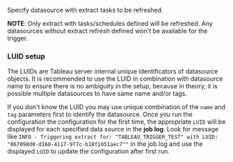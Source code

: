 Specify datasource with extract tasks to be refreshed.

**NOTE**: Only extract with tasks/schedules defined will be refreshed.
Any datasources without extract refresh defined won't be available for the trigger.

### LUID setup

The LUIDs are Tableau server internal unique identificators of datasource objects. It is recommended to use the LUID in 
combination with datasource name to ensure there is no ambiguity in the setup, because in theory, it is possible 
multiple datasources to have same name and/or tags.

If you don't know the LUID you may use unique combination of the `name` and `tag` parameters first to identify the datasource. Once you run the configuration 
the configuration for the first time, the appropriate `LUID` will be displayed for each specified data source in the **job log**. 
Look for message like `INFO - Triggering extract for: "TABLEAU_TRIGGER_TEST" with LUID: "067098d0-d160-4117-977c-b18f1051aec7""` 
in the job log and use the displayed `LUID` to update the configuration after first run.
